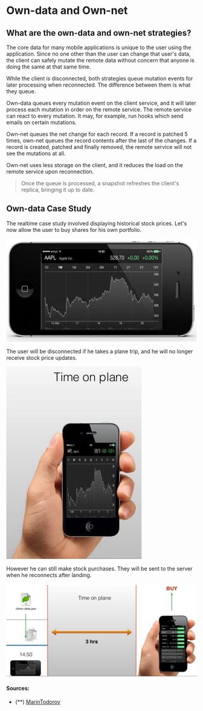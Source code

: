 # Own-data and Own-net

## What are the own-data and own-net strategies?

The core data for many mobile applications is unique to the user using the application.
Since no one other than the user can change that user's data,
the client can safely mutate the remote data without concern that anyone is doing the same at that same time.

While the client is disconnected, both strategies queue mutation events for later processing when reconnected.
The difference between them is what they queue.

Own-data queues every mutation event on the client service, and it will later process each mutation in order on the remote service.
The remote service can react to every mutation.
It may, for example, run hooks which send emails on certain mutations.

Own-net queues the net change for each record.
If a record is patched 5 times, own-net queues the record contents after the last of the changes.
If a record is created, patched and finally removed, the remote service will not see the mutations at all.

Own-net uses less storage on the client,
and it reduces the load on the remote service upon reconnection.

> Once the queue is processed, a snapshot refreshes the client's replica, bringing it up to date.

## Own-data Case Study

The realtime case study involved displaying historical stock prices.
Let's now allow the user to buy shares for his own portfolio.

![own start](./assets/realtime-3a.jpg)

The user will be disconnected if he takes a plane trip,
and he will no longer receive stock price updates.

![on plane](./assets/realtime-3c.jpg)

However he can still make stock purchases.
They will be sent to the server when he reconnects after landing.

![time line](./assets/realtime-3d.jpg)

#### Sources:

- (**) [MarinTodorov](https://www.slideshare.net/MarinTodorov/overcome-your-fear-of-implementing-offline-mode-in-your-apps?next_slideshow=1)
